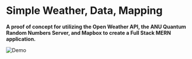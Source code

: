 # Simple Weather, Data, Mapping

**A proof of concept for utilizing the Open Weather API, the ANU Quantum Random Numbers Server, and Mapbox to create a Full Stack MERN application.**

![Demo](./client/public/simple.gif)


